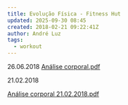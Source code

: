 ```yaml
---
title: Evolução Física - Fitness Hut
updated: 2025-09-30 08:45
created: 2018-02-21 09:22:41Z
author: André Luz
tags:
  - workout
---
```


26.06.2018
[Análise corporal.pdf](An_lise_corporal.pdf)

21.02.2018

[Análise corporal 21.02.2018.pdf](../../_resources/An_lise_corporal_21.02.2018.pdf)